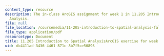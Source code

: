```yaml
---
content_type: resource
description: The in-class ArcGIS assignment for week 1 in 11.205 Introduction to Spatial
  Analysis.
file: null
file_location: /coursemedia/11-205-introduction-to-spatial-analysis-fall-2019/db4411ad34364461871c8b7f5ce56893_11.205f19_week_1_arc.pdf
file_type: application/pdf
resourcetype: Document
title: 11.205 Introduction to Spatial AnalysisArcGIS exercise for week 1
uid: db4411ad-3436-4461-871c-8b7f5ce56893
---
```

